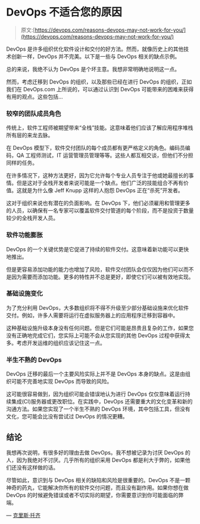 # DevOps 不适合您的原因

> 原文:[https://devops.com/reasons-devops-may-not-work-for-you/](https://devops.com/reasons-devops-may-not-work-for-you/)

DevOps 是许多组织优化软件设计和交付的好方法。然而，就像历史上的其他技术创新一样，DevOps 并不完美。以下是一些与 DevOps 相关的缺点示例。

总的来说，我绝不认为 DevOps 是个坏主意。我想非常明确地说明这一点。

然而，考虑迁移到 DevOps 的组织，以及那些已经在进行 DevOps 的组织，正如我们在 DevOps.com 上所说的，可以通过认识到 DevOps 可能带来的困难来获得有用的观点。这些包括…

### 较窄的团队成员角色

传统上，软件工程师被期望带来“全栈”技能。这意味着他们应该了解应用程序堆栈所有层的来龙去脉。

在 DevOps 模型下，软件交付团队的每个成员都有更严格定义的角色。编码员编码，QA 工程师测试，IT 运营管理员管理等等。这些人都互相交谈，但他们不分担同样的任务。

在许多情况下，这种方法更好，因为它允许每个专业人员专注于他或她最擅长的事情。但是这对于全栈开发者来说可能是一个缺点。他们广泛的技能组合不再有价值。这就是为什么像 Jeff Knupp 这样的人抱怨 DevOps 正在“杀死”开发者。

这对于组织来说也有潜在的负面影响。在 DevOps 下，他们必须雇用和管理更多的人员，以确保有一名专家可以覆盖软件交付管道的每个阶段，而不是投资于数量较少的全栈开发人员。

### 软件功能膨胀

DevOps 的一个关键优势是它促进了持续的软件交付。这意味着新功能可以更快地推出。

但是更容易添加功能的能力也增加了风险，软件交付团队会仅仅因为他们可以而不是因为需要而添加功能。更多的特性并不总是更好，即使它们可以被有效地实现。

### 基础设施变化

为了充分利用 DevOps，大多数组织将不得不升级至少部分基础设施来优化软件交付。例如，许多人需要将运行在虚拟服务器上的应用程序迁移到容器中。

这种基础设施升级本身没有任何问题。但是它们可能是昂贵且复杂的工作，如果您没有正确地完成它们，您实际上可能不会从您实现的其他 DevOps 过程中获得太多。考虑开发运维的组织应该记住这一点。

### 半生不熟的 DevOps

DevOps 迁移的最后一个主要风险实际上并不是 DevOps 本身的缺点。这是由组织可能不完善地实现 DevOps 而导致的风险。

这可能很容易做到，因为组织可能会错误地认为进行 DevOps 仅仅意味着运行持续集成(CI)服务器或更改职位。在实践中，DevOps 还需要重大的文化变革和新的沟通方法。如果您实现了一个半生不熟的 DevOps 环境，其中包括工具，但没有文化，您可能会比没有尝试过 DevOps 的情况更糟。

## 结论

我想再次说明，有很多好的理由去做 DevOps。我不想被记录为讨厌 DevOps 的人，因为我绝对不讨厌。几乎所有的组织采用 DevOps 都是利大于弊的，如果他们还没有这样做的话。

尽管如此，意识到与 DevOps 相关的缺陷和风险是很重要的。DevOps 不是一颗神奇的药丸，它能解决你所有的软件交付问题，而且没有副作用。如果你想在做 DevOps 的时候避免错误或者不切实际的期望，你需要意识到你可能面临的弊端。

— [克里斯·托齐](https://devops.com/author/chris-tozzi/)